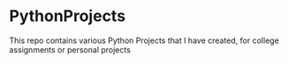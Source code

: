 # PythonProjects
This repo contains various Python Projects that I have created, for college assignments or personal projects
